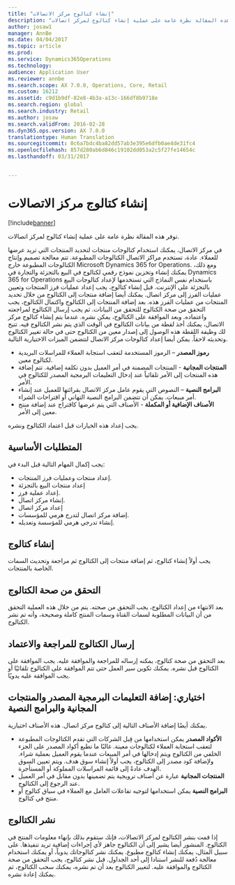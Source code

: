```yaml
---
title: "إنشاء كتالوج مركز الاتصالات"
description: "توفر هذه المقالة نظرة عامة على عملية إنشاء كتالوج‬ لمركز اتصالات."
author: josaw1
manager: AnnBe
ms.date: 04/04/2017
ms.topic: article
ms.prod: 
ms.service: Dynamics365Operations
ms.technology: 
audience: Application User
ms.reviewer: annbe
ms.search.scope: AX 7.0.0, Operations, Core, Retail
ms.custom: 16212
ms.assetid: c9d1b9df-82e8-4b3a-a13c-166df8b9718e
ms.search.region: global
ms.search.industry: Retail
ms.author: josaw
ms.search.validFrom: 2016-02-28
ms.dyn365.ops.version: AX 7.0.0
translationtype: Human Translation
ms.sourcegitcommit: 0c6a7bdc4ba82dd57ab3e395e6dfb0ae4de31fc4
ms.openlocfilehash: 857d280ab6d846c19102dd053a2c5f27fe14654c
ms.lasthandoff: 03/31/2017


---
```


# <a name="create-a-call-center-catalog"></a>إنشاء كتالوج مركز الاتصالات

[!include[banner](includes/banner.md)]


توفر هذه المقالة نظرة عامة على عملية إنشاء كتالوج‬ لمركز اتصالات. 

في مركز الاتصال، يمكنك استخدام كتالوجات منتجات لتحديد المنتجات التي تريد عرضها للعملاء. عادة، تستخدم مراكز الاتصال الكتالوجات المطبوعة. تتم معالجة تصميم وإنتاج الكتالوجات المطبوعة خارج Microsoft Dynamics 365 for Operations. ومع ذلك، يمكنك إنشاء وتخزين نموذج رقمي لكتالوج في البيع بالتجزئة والتجارة في Dynamics 365 for Operations باستخدام نفس النماذج التي تستخدمها لإعداد كتالوجات البيع بالتجزئة على الإنترنت. قبل إنشاء كتالوج، يجب إعداد عمليات فرز المنتجات وتعيين عمليات الفرز إلى مركز اتصال. يمكنك أيضا إضافة منتجات إلى الكتالوج من خلال تحديد المنتجات من عمليات الفرز هذه. بعد إضافة المنتجات إلى الكتالوج واكتمال الكتالوج، يجب التحقق من صحة الكتالوج للتحقق من البيانات. ثم يجب إرسال الكتالوج لمراجعته واعتماده. وبعد الموافقة على الكتالوج، يمكن نشره. عندما يتم إنشاء كتالوج مركز الاتصال، يمكنك أخذ لقطة من بيانات الكتالوج في الوقت الذي يتم نشر الكتالوج فيه. تتيح لك وظيفة اللقطة هذه الوصول إلى إصدار معين من الكتالوج حتى في حالة تغيير الكتالوج وتحديثه لاحقاً. يمكن أيضا إعداد كتالوجات مركز الاتصال لتتضمن الميزات الاختيارية التالية.

-   **رموز المصدر** – الرموز المستخدمة لتعقب استجابة العملاء للمراسلات البريدية لكتالوج معين.
-   **المنتجات المجانية** - المنتجات المضمنة في أمر العميل بدون تكلفة إضافية. تتم إضافة هذه المنتجات إلى الأمر تلقائياً عند إدخال التعليمات البرمجية المصدر للكتالوج في الأمر.
-   **البرامج النصية** – النصوص التي يقوم عامل مركز الاتصال بقرائتها للعميل عند إنشاء أمر مبيعات. يمكن أن تتضمن البرامج النصية التهاني أو اقتراحات الشراء.
-   **الأصناف الإضافية أو المكملة** - الأصناف التي يتم عرضها كاقتراح عند إضافة منتج معين إلى الأمر.

يجب إعداد هذه الخيارات قبل اعتماد الكتالوج ونشره.

## <a name="prerequisites"></a>المتطلبات الأساسية
يجب إكمال المهام التالية قبل البدء في:

-   إعداد منتجات وعمليات فرز المنتجات.
-   إعداد منتجات البيع بالتجزئة
-   إعداد عملية فرز.
-   إنشاء مركز اتصال.
-   إعداد مركز اتصال
-   إضافة مركز اتصال لتدرج هرمي للمؤسسات.
-   إنشاء تدرجي هرمي للمؤسسة وتعديله.

## <a name="create-a-catalog"></a>إنشاء كتالوج
يجب أولاً إنشاء كتالوج، ثم إضافة منتجات إلى الكتالوج ثم مراجعة وتحديث السمات الخاصة بالمنتجات.

## <a name="validate-the-catalog"></a>التحقق من صحة الكتالوج
بعد الانتهاء من إعداد الكتالوج، يجب التحقق من صحته. يتم من خلال هذه العملية التحقق من أن البيانات المطلوبة لسمات القناة وسمات المنتج كاملة وصحيحة، وأنه تم نشر الكتالوج.

## <a name="submit-the-catalog-for-review-and-approval"></a>إرسال الكتالوج للمراجعة والاعتماد
بعد التحقق من صحة كتالوج، يمكنه إرساله للمراجعة والموافقة عليه. يجب الموافقة على الكتالوج قبل نشره. يمكنك تكوين سير العمل حتى تتم الموافقة على الكتالوج تلقائيًا أو يجب الموافقة عليه يدويًا.

## <a name="optional-add-source-codes-free-products-and-scripts"></a>اختياري: إضافة التعليمات البرمجية المصدر والمنتجات المجانية والبرامج النصية
يمكنك أيضًا إضافة الأصناف التالية إلى كتالوج مركز اتصال. هذه الأصناف اختيارية.

-   **الأكواد المصدر** يمكن استخدامها من قِبل الشركات التي تقدم الكتالوجات المطبوعة لتعقب استجابة العملاء لكتالوجات معينة. غالبًا ما تطبع أكواد المصدر على الجزء الخلفي من الكتالوج ويتم إدخالها في أمر المبيعات عندما يقوم العميل بعملية شراء. ولإضافة كود مصدر إلى الكتالوج، يجب أولاً إنشاء سوق هدف. ويتم تعيين السوق الهدف عادةً إلى قائمة المراسلات المملوكة أو المستأجرة.‬
-   **المنتجات المجانية** عبارة عن أصناف ترويجية يتم تضمينها بدون مقابل في أمر العميل عند الرجوع إلى الكتالوج.
-   **البرامج النصية** يمكن استخدامها لتوجيه تفاعلات العامل مع العملاء في سياق كتالوج أو منتج في كتالوج.

## <a name="publish-the-catalog"></a>نشر الكتالوج
إذا قمت بنشر الكتالوج لمركز الاتصالات، فإنك ستقوم بذلك بإنهاء معلومات المنتج في الكتالوج. المنشور أيضا يشير إلى أن الكتالوج جاهز لأي إجراءات إضافية تريد تنفيذها. على سبيل المثال، يمكنك إنشاء كتالوج مطبوع. يمكنك نشر كتالوجاتك يدوياً، أو يمكنك استخدام معالجة دُفعة للنشر استنادا إلى أحد الجداول. قبل نشر كتالوج، يجب التحقق من صحة الكتالوج والموافقة عليه. لتغيير الكتالوج بعد أن تم نشره، يمكنك سحب الكتالوج، ثم يمكنك إعادة نشره.




